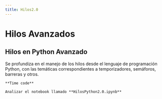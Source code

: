 ```yaml
---
title: Hilos2.0
---
```

# Hilos Avanzados


## Hilos en Python Avanzado
Se profundiza en el manejo de los hilos desde el lenguaje de programación Python, con las temáticas correspondientes a temporizadores, semáforos, barreras y otros.

```{note}
**Time code**

Analizar el notebook llamado **HilosPython2.0.ipynb**

```